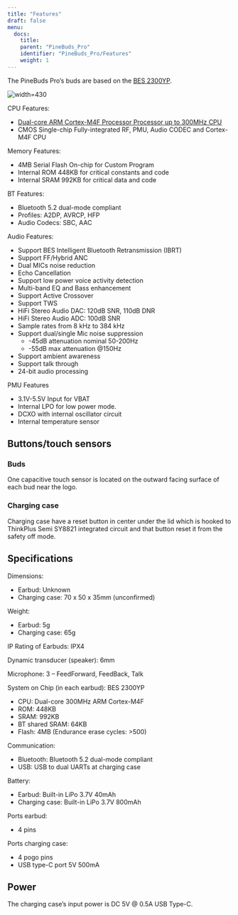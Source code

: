 ```yaml
---
title: "Features"
draft: false
menu:
  docs:
    title:
    parent: "PineBuds_Pro"
    identifier: "PineBuds_Pro/Features"
    weight: 1
---
```


The PineBuds Pro’s buds are based on the [BES 2300YP](http://www.bestechnic.com/home/product/index/cate_id/6).

![width=430](/documentation/images/BES2300YP_Block_Diagram.jpg)

CPU Features:

* [Dual-core ARM Cortex-M4F Processor Processor up to 300MHz CPU](https://developer.arm.com/Processors/Cortex-M4)
* CMOS Single-chip Fully-integrated RF, PMU, Audio CODEC and Cortex-M4F CPU

Memory Features:

* 4MB Serial Flash On-chip for Custom Program
* Internal ROM 448KB for critical constants and code
* Internal SRAM 992KB for critical data and code

BT Features:

* Bluetooth 5.2 dual-mode compliant
* Profiles: A2DP, AVRCP, HFP
* Audio Codecs: SBC, AAC

Audio Features:

* Support BES Intelligent Bluetooth Retransmission (IBRT)
* Support FF/Hybrid ANC
* Dual MICs noise reduction
* Echo Cancellation
* Support low power voice activity detection
* Multi-band EQ and Bass enhancement
* Support Active Crossover
* Support TWS
* HiFi Stereo Audio DAC: 120dB SNR, 110dB DNR
* HiFi Stereo Audio ADC: 100dB SNR
* Sample rates from 8 kHz to 384 kHz
* Support dual/single Mic noise suppression
  * -45dB attenuation nominal 50-200Hz
  * -55dB max attenuation @150Hz
* Support ambient awareness
* Support talk through
* 24-bit audio processing

PMU Features

* 3.1V-5.5V Input for VBAT
* Internal LPO for low power mode.
* DCXO with internal oscillator circuit
* Internal temperature sensor

## Buttons/touch sensors

### Buds

One capacitive touch sensor is located on the outward facing surface of each bud near the logo.

### Charging case

Charging case have a reset button in center under the lid which is hooked to ThinkPlus Semi SY8821 integrated circuit and that button reset it from the safety off mode.

## Specifications

Dimensions:

* Earbud: Unknown
* Charging case: 70 x 50 x 35mm (unconfirmed)

Weight:

* Earbud: 5g
* Charging case: 65g

IP Rating of Earbuds: IPX4

Dynamic transducer (speaker): 6mm

Microphone: 3 – FeedForward, FeedBack, Talk

System on Chip (in each earbud): BES 2300YP

* CPU: Dual-core 300MHz ARM Cortex-M4F
* ROM: 448KB
* SRAM: 992KB
* BT shared SRAM: 64KB
* Flash: 4MB (Endurance erase cycles: >500)

Communication:

* Bluetooth: Bluetooth 5.2 dual-mode compliant
* USB: USB to dual UARTs at charging case

Battery:

* Earbud: Built-in LiPo 3.7V 40mAh
* Charging case: Built-in LiPo 3.7V 800mAh

Ports earbud:

* 4 pins

Ports charging case:

* 4 pogo pins
* USB type-C port 5V 500mA

## Power

The charging case’s input power is DC 5V @ 0.5A USB Type-C.
